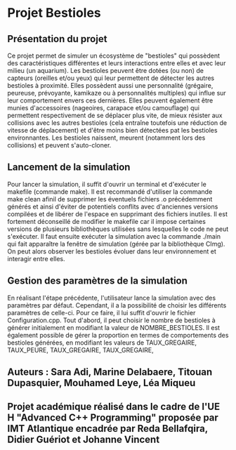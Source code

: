 # Projet Bestioles

## Présentation du projet
Ce projet permet de simuler un écosystème de "bestioles" qui possèdent des caractéristiques différentes et leurs interactions entre elles et avec leur milieu (un aquarium).
Les bestioles peuvent être dotées (ou non) de capteurs (oreilles et/ou yeux) qui leur permettent de détecter les autres bestioles à proximité. Elles possèdent aussi une personnalité (grégaire, peureuse, prévoyante, kamikaze ou à personnalités multiples) qui influe sur leur comportement envers ces dernières. Elles peuvent également être munies d'accessoires (nageoires, carapace et/ou camouflage) qui permettent respectivement de se déplacer plus vite, de mieux résister aux collisions avec les autres bestioles (cela entraîne toutefois une réduction de vitesse de déplacement) et d'être moins bien détectées pat les bestioles environnantes.
Les bestioles naissent, meurent (notamment lors des collisions) et peuvent s'auto-cloner.

## Lancement de la simulation
Pour lancer la simulation, il suffit d'ouvrir un terminal et d'exécuter le makefile (commande make). Il est recommandé d'utiliser la commande make clean afinil  de supprimer les éventuels fichiers .o précédemment générés et ainsi d'éviter de potentiels conflits avec d'anciennes versions compilées et de libérer de l'espace en supprimant des fichiers inutiles. Il est fortement déconseillé de modifier le makefile car il impose certaines versions de plusieurs bibliothèques utilisées sans lesquelles le code ne peut s'exécuter. Il faut ensuite exécuter la simulation avec la commande ./main qui fait apparaître la fenêtre de simulation (gérée par la bibliothèque CImg). On peut alors observer les bestioles évoluer dans leur environnement et interagir entre elles.

## Gestion des paramètres de la simulation
En réalisant l'étape précédente, l'utilisateur lance la simulation avec des paramètres par défaut. Cependant, il a la possibilité de choisir les différents paramètres de celle-ci. Pour ce faire, il lui suffit d'ouvrir le fichier Configuration.cpp. Tout d'abord, il peut choisir le nombre de bestioles à générer initialement en modifiant la valeur de NOMBRE_BESTIOLES. Il est également possible de gérer la proportion en termes de comportements des bestioles générées, en modifiant les valeurs de TAUX_GREGAIRE, TAUX_PEURE, TAUX_GREGAIRE, TAUX_GREGAIRE,

## Auteurs : Sara Adi, Marine Delabaere, Titouan Dupasquier, Mouhamed Leye, Léa Miqueu
## Projet académique réalisé dans le cadre de l'UE H "Advanced C++ Programming" proposée par IMT Atlantique encadrée par Reda Bellafqira, Didier Guériot et Johanne Vincent
